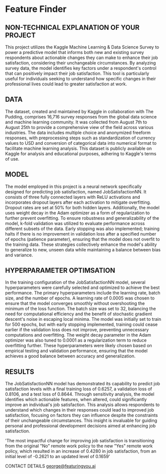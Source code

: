 # Feature Finder


## NON-TECHNICAL EXPLANATION OF YOUR PROJECT
This project utilizes the Kaggle Machine Learning & Data Science Survey to power a predictive model that informs both new and existing survey respondents about actionable changes they can make to enhance their job satisfaction, considering their unchangeable circumstances. By analyzing survey data, the model identifies key factors under a respondent's control that can positively impact their job satisfaction. This tool is particularly useful for individuals seeking to understand how specific changes in their professional lives could lead to greater satisfaction at work.

## DATA
The dataset, created and maintained by Kaggle in collaboration with The Pudding, comprises 16,716 survey responses from the global data science and machine learning community. It was collected from August 7th to August 25th to provide a comprehensive view of the field across various industries. The data includes multiple choice and anonymized freeform responses, with preprocessing steps such as standardization of currency values to USD and conversion of categorical data into numerical format to facilitate machine learning analysis. This dataset is publicly available on Kaggle for analysis and educational purposes, adhering to Kaggle's terms of use.

## MODEL 
The model employed in this project is a neural network specifically designed for predicting job satisfaction, named JobSatisfactionNN. It consists of three fully connected layers with ReLU activations and incorporates dropout layers after each activation to mitigate overfitting. Dropout rates are set at 50% for both hidden layers. Additionally, the model uses weight decay in the Adam optimizer as a form of regularization to further prevent overfitting. To ensure robustness and generalizability of the model, k-fold validation was utilized to evaluate performance across different subsets of the data. Early stopping was also implemented; training halts if there is no improvement in validation loss after a specified number of epochs (patience parameter), ensuring that the model does not overfit to the training data. These strategies collectively enhance the model's ability to generalize to new, unseen data while maintaining a balance between bias and variance.

## HYPERPARAMETER OPTIMSATION
In the training configuration of the JobSatisfactionNN model, several hyperparameters were carefully selected and optimized to achieve the best performance. The primary hyperparameters include the learning rate, batch size, and the number of epochs. A learning rate of 0.0005 was chosen to ensure that the model converges smoothly without overshooting the minimum of the loss function. The batch size was set to 32, balancing the need for computational efficiency and the benefit of stochastic gradient descent's noise in escaping local minima. The model was initially set to train for 500 epochs, but with early stopping implemented, training could cease earlier if the validation loss does not improve, preventing unnecessary computations and overfitting. The weight decay parameter in the Adam optimizer was also tuned to 0.0001 as a regularization term to reduce overfitting further. These hyperparameters were likely chosen based on empirical testing and validation performance, ensuring that the model achieves a good balance between accuracy and generalization.

## RESULTS
The JobSatisfactionNN model has demonstrated its capability to predict job satisfaction levels with a final training loss of 0.6257, a validation loss of 0.8106, and a test loss of 0.8644. Through sensitivity analysis, the model identifies which actionable features, when altered, could significantly improve an individual's job satisfaction. This analysis allows respondents to understand which changes in their responses could lead to improved job satisfaction, focusing on factors they can influence despite the constraints of their unchangeable circumstances. This insight is invaluable for guiding personal and professional development decisions aimed at enhancing job satisfaction.

'The most impactful change for improving job satisfaction is transitioning from the original "No" remote work policy to the new "Yes" remote work policy, which resulted in an increase of 0.4280 in job satisfaction, from an initial level of -0.2621 to an updated level of 0.1659'

CONTACT DETAILS
george@featuringyou.ai 

